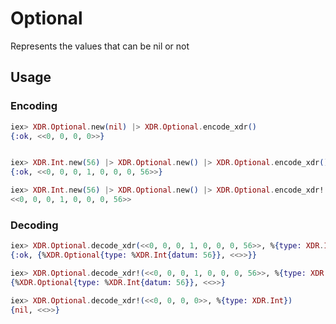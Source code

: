 # Optional

 Represents the values that can be nil or not

## Usage

### Encoding
```elixir 
iex> XDR.Optional.new(nil) |> XDR.Optional.encode_xdr()
{:ok, <<0, 0, 0, 0>>}


iex> XDR.Int.new(56) |> XDR.Optional.new() |> XDR.Optional.encode_xdr()
{:ok, <<0, 0, 0, 1, 0, 0, 0, 56>>}

iex> XDR.Int.new(56) |> XDR.Optional.new() |> XDR.Optional.encode_xdr!()
<<0, 0, 0, 1, 0, 0, 0, 56>>
```
### Decoding
```elixir 
iex> XDR.Optional.decode_xdr(<<0, 0, 0, 1, 0, 0, 0, 56>>, %{type: XDR.Int})
{:ok, {%XDR.Optional{type: %XDR.Int{datum: 56}}, <<>>}}

iex> XDR.Optional.decode_xdr!(<<0, 0, 0, 1, 0, 0, 0, 56>>, %{type: XDR.Int})
{%XDR.Optional{type: %XDR.Int{datum: 56}}, <<>>}

iex> XDR.Optional.decode_xdr!(<<0, 0, 0, 0>>, %{type: XDR.Int})
{nil, <<>>}
```
